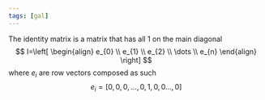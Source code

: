 ```yaml
---
tags: [gal]
---
```

The identity matrix is a matrix that has all $1$ on the main diagonal
$$
I=\left[
\begin{align}
e_{0} \\
e_{1} \\
e_{2} \\
\dots \\
e_{n}
\end{align}
\right]
$$
where $e_{i}$ are row vectors composed as such
$$
e_{i}=[0,0,0,\dots,0,1,0,0\dots,0]
$$
